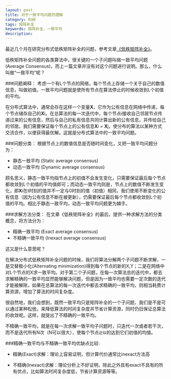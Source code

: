 ```yaml
---
layout: post
title: 对于一致平均问题的理解
category: 科研
tags: 矩阵补全
keywords: 矩阵补全，一致平均
description: 
---
```



最近几个月在研究分布式低秩矩阵补全的问题，参考文章[《低秩矩阵补全》][1]。

低秩矩阵补全问题的各类算法中，很关键的一个子问题叫做一致平均问题(Average Consensus)，而上一篇文章并没有对这个问题进行说明。那么，什么叫做“一致平均”呢？


###问题阐释：
考虑一个有L个节点的网络，每个节点上存储一个关于自己的数值信息，叫做初值。一致平均问题就是使所有节点在算法停止的时候收敛到L个初值的平均。

在分布式算法中，通常会存在这样一个变量**X**，它作为公有信息在网络中传递，每个节点储存自己的**X**i。在总算法的每一次迭代中，每个节点*i*接收自己邻居节点传递过来的公有信息，然后与自己的私有信息共同计算出新的公有信息，并传给自己的邻居。我们需要保证每个节点上的公有信息**X**i = **X**j，使分布的算法以某种方式交流合作，以便获得最优解。这就是分布式算法中的一致平均问题。

###问题分类：
根据节点上的数值信息是否随时间变化，又把一致平均问题分为：

- 静态一致平均 (Static average consensus)
- 动态一致平均 (Dynamic average consensus)

顾名思义，静态一致平均指节点上的初值不会发生变化，只需要保证最后每个节点都收敛到L个初值的平均值即可；而动态一致平均则是，节点上的数值不断发生变化，即**X**i在t时刻的值并不一定与0时刻的值（初值）相同，我们使用不断变化的公有信息（因为公有信息不断在被更新），仍需要保证最后每个节点都收敛到L个初值的平均。相比于静态一致平均，动态一致平均问题更为棘手。

###求解方法分类：
在文章《低秩矩阵补全》的最后，提供一种求解方法的分类概念，将方法分为：

- 精确一致平均 (Exact average consensus)
- 不精确一致平均 (Inexact average consensus)

这又是什么意思呢？

在解决分布式低秩矩阵补全问题的时候，我们将算法分解两个子问题不断求解，一是交替极小化(Alternating minimization)得到每个节点的新的X,Y；二是在网络中对L个节点的X求一致平均。对于第二个子问题，在每一次算法总的迭代中，都去求解精确的一致平均显然能够解决问题，但是因为一致平均也需要一定次数的迭代才能被解除，如果在总算法的每一次迭代中都去求精确的一致平均，则相当耗费计算资源，增加了算法的时间复杂度。

很自然地，我们会想到，既然一致平均只是矩阵补全的一个子问题，我们是不是可以通过某种松弛，来降低算法的时间复杂度并节省计算资源，同时仍旧保证总算法的收敛呢。这样，就提出了不精确的一致平均。

不精确一致平均，就是在每一次求解一致平均子问题时，只迭代一次或者若干次，而不是迭代所有N次（N可以很大），使每个节点`近似`的达到它们初值的均值。

###精确一致平均与不精确一致平均优缺点比较:

- 精确(Exact)求解：理论上容易证明，但计算代价通常比inexact方法高
- 不精确(Inexact)求解：理论分析上不好证明，除此之外具有exact不具有的所有优点，比如算法时间复杂度低，节省计算资源等等。

  [1]: http://painterlin.com/2014/07/25/matrix-completion.html
